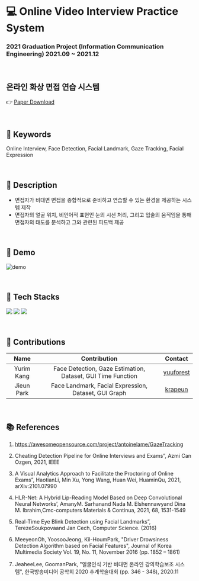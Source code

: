 # 💻 Online Video Interview Practice System

### 2021 Graduation Project (Information Communication Engineering) 2021.09 ~ 2021.12

<br/>

## **온라인 화상 면접 연습 시스템**

👉 [Paper Download](<https://github.com/yuuforest/2021-GraduationProject/blob/main/paper/(%EA%B0%95%EC%9C%A0%EB%A6%BC%2C%20%EB%B0%95%EC%A7%80%EC%9D%80%2C%20%EC%A7%80%EB%8F%84%EA%B5%90%EC%88%98%20%20%EB%B0%95%EC%9E%AC%ED%98%95%EA%B5%90%EC%88%98%EB%8B%98)%20%EC%98%A8%EB%9D%BC%EC%9D%B8%20%ED%99%94%EC%83%81%20%EB%A9%B4%EC%A0%91%20%EC%97%B0%EC%8A%B5%20%EC%8B%9C%EC%8A%A4%ED%85%9C.pdf>)

<br/>

## **🔑 Keywords**
Online Interview, Face Detection, Facial Landmark, Gaze Tracking, Facial Expression

<br/>

## **🔎 Description**

- 면접자가 비대면 면접을 종합적으로 준비하고 연습할 수 있는 환경을 제공하는 시스템 제작
- 면접자의 얼굴 위치, 비언어적 표현인 눈의 시선 처리, 그리고 입술의 움직임을 통해 면접자의 태도를 분석하고 그와 관련된 피드백 제공
  
<br/>

## **🎥 Demo**

![demo](https://user-images.githubusercontent.com/62520045/171441314-d5fbd4db-3aa0-445f-8d7d-cb6e324d1158.gif)

<br/>

## **🔌 Tech Stacks**

<img src="https://img.shields.io/badge/Python-3776AB?style=flat&logo=Python&logoColor=white"/></a>
<img src="https://img.shields.io/badge/OpenCV-5C3EE8?style=flat&logo=OpenCV&logoColor=white"/></a>
<img src="https://img.shields.io/badge/Dlib-008000?style=flat&logo=Dlib&logoColor=white"/></a>

<br/>

## **👭 Contributions**

|    Name    |                        Contribution                         |                  Contact                  |
| :--------: | :---------------------------------------------------------: | :---------------------------------------: |
| Yurim Kang | Face Detection, Gaze Estimation, Dataset, GUI Time Function | [yuuforest](https://github.com/yuuforest) |
| Jieun Park |    Face Landmark, Facial Expression, Dataset, GUI Graph     |   [krapeun](https://github.com/krapeun)   |


<br/>

## **📚 References**

1.  https://awesomeopensource.com/project/antoinelame/GazeTracking

2.  Cheating Detection Pipeline for Online Interviews and Exams”, Azmi Can Ozgen, 2021, IEEE

3.  A Visual Analytics Approach to Facilitate the Proctoring of Online Exams”, HaotianLi, Min Xu, Yong Wang, Huan Wei, HuaminQu, 2021, arXiv:2101.07990

4.  HLR-Net: A Hybrid Lip-Reading Model Based on Deep Convolutional Neural Networks’, AmanyM. Sarhanand Nada M. Elshennawyand Dina M. Ibrahim,Cmc-computers Materials \& Continua, 2021, 68, 1531-1549

5.  Real-Time Eye Blink Detection using Facial Landmarks”, TerezeSoukpovaand Jan Cech, Computer Science. (2016)

6.  MeeyeonOh, YoosooJeong, Kil-HoumPark, "Driver Drowsiness Detection Algorithm based on Facial Features", Journal of Korea Multimedia Society Vol. 19, No. 11, November 2016 (pp. 1852 – 1861)

7.  JeaheeLee, GoomanPark, "얼굴인식 기반 비대면 온라인 강의학습보조 시스템", 한국방송미디어 공학회 2020 추계학술대회 (pp. 346 - 348), 2020.11

<br/>
